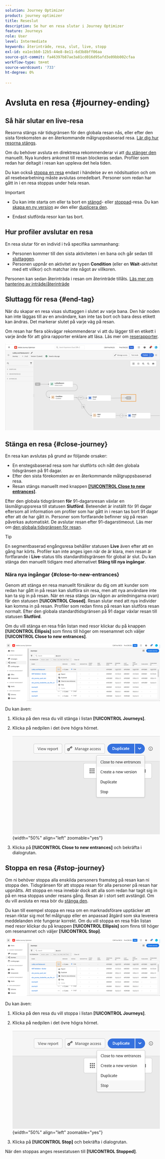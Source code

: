```yaml
---
solution: Journey Optimizer
product: journey optimizer
title: Reseslut
description: Se hur en resa slutar i Journey Optimizer
feature: Journeys
role: User
level: Intermediate
keywords: återinträde, resa, slut, live, stopp
exl-id: ea1ecbb0-12b5-44e8-8e11-6d3b8bff06aa
source-git-commit: fa46397b87ae3a81cd016d95afd3e09bb002cfaa
workflow-type: tm+mt
source-wordcount: '733'
ht-degree: 0%

---
```


# Avsluta en resa {#journey-ending}

## Så här slutar en live-resa

Resorna stängs när tidsgränsen för den globala resan nås, eller efter den sista förekomsten av en återkommande målgruppsbaserad resa. [Lär dig hur resorna stängs](#close-journey).

Om du behöver avsluta en direktresa rekommenderar vi att [du stänger den](#close-to-new-entrances) manuellt. Nya kunders ankomst till resan blockeras sedan. Profiler som redan har deltagit i resan kan uppleva det hela tiden.

Du kan också [stoppa en resa](#stop-journey) endast i händelse av en nödsituation och om all resebearbetning måste avslutas omedelbart. Personer som redan har gått in i en resa stoppas under hela resan.

>[!IMPORTANT]
>
>* Du kan inte starta om eller ta bort en [stängd](#close-journey)- eller [stoppad](#stop-journey)-resa. Du kan [skapa en ny version](publishing-the-journey.md#journey-versions-journey-versions) av den eller [duplicera den](journey-ui.md#duplicate-a-journey-duplicate-a-journey).
>
>* Endast slutförda resor kan tas bort.

## Hur profiler avslutar en resa

En resa slutar för en individ i två specifika sammanhang:

* Personen kommer till den sista aktiviteten i en bana och går sedan till [sluttaggen](#end-tag).
* Personen uppnår en aktivitet av typen **Condition** (eller en **Wait**-aktivitet med ett villkor) och matchar inte något av villkoren.

Personen kan sedan återinträda i resan om återinträde tillåts. [Läs mer om hantering av inträde/återinträde](../building-journeys/journey-properties.md#entrance)

## Sluttagg för resa {#end-tag}

När du skapar en resa visas sluttaggen i slutet av varje bana. Den här noden kan inte läggas till av en användare, kan inte tas bort och bara dess etikett kan ändras. Det markerar slutet på varje väg på resan.

Om resan har flera sökvägar rekommenderar vi att du lägger till en etikett i varje ände för att göra rapporter enklare att läsa. Läs mer om [reserapporter](../reports/live-report.md).

![](assets/journey-end.png)

## Stänga en resa {#close-journey}

En resa kan avslutas på grund av följande orsaker:

* En enstegsbaserad resa som har slutförts och nått den globala tidsgränsen på 91 dagar.
* Efter den sista förekomsten av en återkommande målgruppsbaserad resa.
* Resan stängs manuellt med knappen [**[!UICONTROL Close to new entrances]**](#close-to-new-entrances).

Efter den globala tidsgränsen **för** 91-dagarsresan växlar en läsmålgruppsresa till statusen **Slutförd**. Beteendet är inställt för 91 dagar eftersom all information om profiler som har gått in i resan tas bort 91 dagar efter att de har gått in. Personer som fortfarande befinner sig på resan påverkas automatiskt. De avslutar resan efter 91-dagarstimeout.  Läs mer om [den globala tidsgränsen för resan](../building-journeys/journey-properties.md#global_timeout).

>[!TIP]
>
>En segmentbaserad engångsresa behåller statusen **Live** även efter att en gång har körts. Profiler kan inte anges igen när de är klara, men resan är fortfarande i **Live**-status tills standardtidsgränsen för global är slut. Du kan stänga den manuellt tidigare med alternativet **Stäng till nya ingångar**.

### Nära nya ingångar {#close-to-new-entrances}

Genom att stänga en resa manuellt försäkrar du dig om att kunder som redan har gått in på resan kan slutföra sin resa, men att nya användare inte kan ta sig in på resan. När en resa stängs (av någon av anledningarna ovan) får den statusen **[!UICONTROL Closed]**. Resan slutar med att nya individer kan komma in på resan. Profiler som redan finns på resan kan slutföra resan normalt. Efter den globala standardtidsgränsen på 91 dagar växlar resan till statusen **Slutförd**.

Om du vill stänga en resa från listan med resor klickar du på knappen **[!UICONTROL Ellipsis]** som finns till höger om resenamnet och väljer **[!UICONTROL Close to new entrances]**.

![](assets/journey-finish-quick-action.png)

Du kan även:

1. Klicka på den resa du vill stänga i listan **[!UICONTROL Journeys]**.
1. Klicka på nedpilen i det övre högra hörnet.

   ![](assets/finish_drop_down_list.png){width="50%" align="left" zoomable="yes"}

1. Klicka på **[!UICONTROL Close to new entrances]** och bekräfta i dialogrutan.




## Stoppa en resa {#stop-journey}

Om ni behöver stoppa alla enskilda personers framsteg på resan kan ni stoppa den. Tidsgränsen för att stoppa resan för alla personer på resan har uppnåtts. Att stoppa en resa innebär dock att alla som redan har tagit sig in på en resa stoppas under resans gång. Resan är i stort sett avstängd. Om du vill avsluta en resa bör du [stänga den](#close-journey).


Du kan till exempel stoppa en resa om en marknadsförare upptäcker att resan riktar sig mot fel målgrupp eller en anpassad åtgärd som ska leverera meddelanden inte fungerar korrekt. Om du vill stoppa en resa från listan med resor klickar du på knappen **[!UICONTROL Ellipsis]** som finns till höger om resenamnet och väljer **[!UICONTROL Stop]**.

![](assets/journey-finish-quick-action.png)

Du kan även:

1. Klicka på den resa du vill stoppa i listan **[!UICONTROL Journeys]**.
1. Klicka på nedpilen i det övre högra hörnet.

   ![](assets/finish_drop_down_list2.png){width="50%" align="left" zoomable="yes"}

1. Klicka på **[!UICONTROL Stop]** och bekräfta i dialogrutan.

När den stoppas anges resestatusen till **[!UICONTROL Stopped]**.

